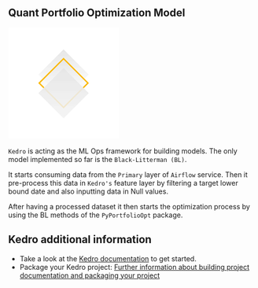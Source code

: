 ## Quant Portfolio Optimization Model
![alt text](../assets/images/logos/kedro_logo.png "Kedro Logo")

`Kedro` is acting as the ML Ops framework for building models.
The only model implemented so far is the `Black-Litterman (BL)`.

It starts consuming data from the `Primary` layer of `Airflow` service. Then it pre-process this data in `Kedro's` 
feature layer by filtering a target lower bound date and also inputting data in Null values.

After having a processed dataset it then starts the optimization process by using the BL methods
of the `PyPortfolioOpt` package.

## Kedro additional information
- Take a look at the [Kedro documentation](https://kedro.readthedocs.io) to get started.
- Package your Kedro project: [Further information about building project documentation and packaging your project](https://kedro.readthedocs.io/en/stable/03_tutorial/05_package_a_project.html)